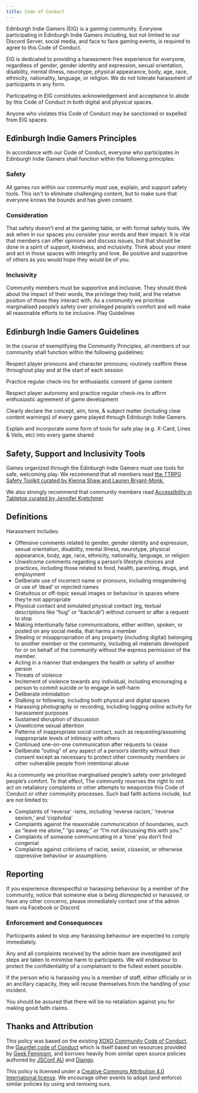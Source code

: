 ```yaml
---
title: Code of Conduct
---
```


Edinburgh Indie Gamers (EIG) is a gaming community. Everyone participating in Edinburgh Indie Gamers including, but not limited to our Discord Server, social media, and face to face gaming events, is required to agree to this Code of Conduct.

EIG is dedicated to providing a harassment-free experience for everyone, regardless of gender, gender identity and expression, sexual orientation, disability, mental illness, neurotype, physical appearance, body, age, race, ethnicity, nationality, language, or religion. We do not tolerate harassment of participants in any form.

Participating in EIG constitutes acknowledgement and acceptance to abide by this Code of Conduct in both digital and physical spaces.

Anyone who violates this Code of Conduct may be sanctioned or expelled from EIG spaces.

## Edinburgh Indie Gamers Principles

In accordance with our Code of Conduct, everyone who participates in Edinburgh Indie Gamers shall function within the following principles:

### Safety

All games run within our community must use, explain, and support safety tools. This isn't to eliminate challenging content, but to make sure that everyone knows the bounds and has given consent.

### Consideration

That safety doesn't end at the gaming table, or with formal safety tools. We ask when in our spaces you consider your words and their impact. It is vital that members can offer opinions and discuss issues, but that should be done in a spirit of support, kindness, and inclusivity. Think about your intent and act in those spaces with integrity and love. Be positive and supportive of others as you would hope they would be of you.

### Inclusivity

Community members must be supportive and inclusive. They should think about the impact of their words, the privilege they hold, and the relative position of those they interact with. As a community we prioritise marginalised people’s safety over privileged people’s comfort and will make all reasonable efforts to be inclusive.
Play Guidelines

## Edinburgh Indie Gamers Guidelines

In the course of exemplifying the Community Principles, all members of our community shall function within the following guidelines:

Respect player pronouns and character pronouns; routinely reaffirm these throughout play and at the start of each session

Practice regular check-ins for enthusiastic consent of game content

Respect player autonomy and practice regular check-ins to affirm enthusiastic agreement of game development

Clearly declare the concept, aim, tone, & subject matter (including clear content warnings) of every game played through Edinburgh Indie Gamers.

Explain and incorporate some form of tools for safe play (e.g. X-Card, Lines & Veils, etc) into every game shared

## Safety, Support and Inclusivity Tools

Games organized through the Edinburgh Indie Gamers must use tools for safe, welcoming play. We recommend that all members read [the TTRPG Safety Toolkit curated by Kienna Shaw and Lauren Bryant-Monk.](https://drive.google.com/drive/folders/114jRmhzBpdqkAlhmveis0nmW73qkAZCj "Gaming safety resource")

We also strongly recommend that community members read [Accessibility in Tabletop curated by Jennifer Kretchmer](https://docs.google.com/document/d/1ZFSXz-Yva1KZAsP7NblCdkoiQ6RcjxSV2gj98eXusJs/edit "Gaming accessibility resource").

## Definitions

Harassment includes:

- Offensive comments related to gender, gender identity and expression, sexual orientation, disability, mental illness, neurotype, physical appearance, body, age, race, ethnicity, nationality, language, or religion
- Unwelcome comments regarding a person’s lifestyle choices and practices, including those related to food, health, parenting, drugs, and employment
- Deliberate use of incorrect name or pronouns, including misgendering or use of ‘dead’ or rejected names
- Gratuitous or off-topic sexual images or behaviour in spaces where they’re not appropriate
- Physical contact and simulated physical contact (eg, textual descriptions like “hug” or “backrub”) without consent or after a request to stop
- Making intentionally false communications, either written, spoken, or posted on any social media, that harms a member
- Stealing or misappropriation of any property (including digital) belonging to another member or the community, including all materials developed for or on behalf of the community without the express permission of the member.
- Acting in a manner that endangers the health or safety of another person
- Threats of violence
- Incitement of violence towards any individual, including encouraging a person to commit suicide or to engage in self-harm
- Deliberate intimidation
- Stalking or following, including both physical and digital spaces
- Harassing photography or recording, including logging online activity for harassment purposes
- Sustained disruption of discussion
- Unwelcome sexual attention
- Patterns of inappropriate social contact, such as requesting/assuming inappropriate levels of intimacy with others
- Continued one-on-one communication after requests to cease
- Deliberate “outing” of any aspect of a person’s identity without their consent except as necessary to protect other community members or other vulnerable people from intentional abuse

As a community we prioritise marginalised people’s safety over privileged people’s comfort. To that effect, The community reserves the right to not act on retaliatory complaints or other attempts to weaponize this Code of Conduct or other community processes. Such bad faith actions include, but are not limited to:

- Complaints of ‘reverse’ -isms, including ‘reverse racism,’ ‘reverse sexism,’ and ‘cisphobia’
- Complaints against the reasonable communication of boundaries, such as “leave me alone,” “go away,” or “I’m not discussing this with you.”
- Complaints of someone communicating in a ‘tone’ you don’t find congenial
- Complaints against criticisms of racist, sexist, cissexist, or otherwise oppressive behaviour or assumptions

## Reporting

If you experience disrespectful or harassing behaviour by a member of the community, notice that someone else is being disrespected or harassed, or have any other concerns, please immediately contact one of the admin team via Facebook or Discord.

### Enforcement and Consequences

Participants asked to stop any harassing behaviour are expected to comply immediately.

Any and all complaints received by the admin team are investigated and steps are  taken to minimise harm to participants.  We will endeavour to protect the confidentiality of a complainant to the fullest extent possible.

If the person who is harassing you is a member of staff, either officially or in an ancillary capacity, they will recuse themselves from the handling of your incident.

You should be assured that there will be no retaliation against you for making good faith claims.

## Thanks and Attribution

This policy was based on the existing [XOXO Community Code of Conduct](https://2018.xoxofest.com/conduct "Example code"), the [Gauntlet code of Conduct](https://www.gauntlet-rpg.com/community-code-of-conduct.html) which is itself based on resources provided by [Geek Feminism](https://geekfeminism.org/about/code-of-conduct/ "Example code"), and borrows heavily from similar open source policies authored by [JSConf AU](https://2018.jsconfau.com/code-of-conduct "Example code") and [Django](https://www.djangoproject.com/conduct/ "Example code").

This policy is licensed under a [Creative Commons Attribution 4.0 International license](https://creativecommons.org/licenses/by/4.0/ "Full liscence"). We encourage other events to adopt (and enforce) similar policies by using and remixing ours.
